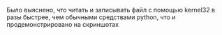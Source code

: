 Было выяснено, что читать и записывать файл c помощью kernel32 в разы быстрее, чем обычными средствами python, что и продемонстрировано на скриншотах
